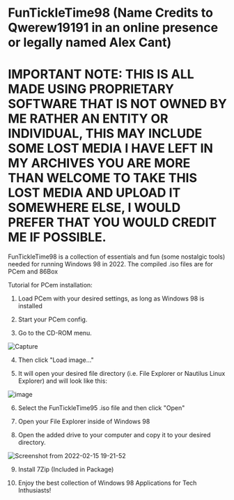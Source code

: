 # FunTickleTime98 (Name Credits to Qwerew19191 in an online presence or legally named Alex Cant)
# IMPORTANT NOTE: THIS IS ALL MADE USING PROPRIETARY SOFTWARE THAT IS NOT OWNED BY ME RATHER AN ENTITY OR INDIVIDUAL, THIS MAY INCLUDE SOME LOST MEDIA I HAVE LEFT IN MY ARCHIVES YOU ARE MORE THAN WELCOME TO TAKE THIS LOST MEDIA AND UPLOAD IT SOMEWHERE ELSE, I WOULD PREFER THAT YOU WOULD CREDIT ME IF POSSIBLE.

FunTickleTime98 is a collection of essentials and fun (some nostalgic tools) needed for running Windows 98 in 2022.
The compiled .iso files are for PCem and 86Box

Tutorial for PCem installation:

1. Load PCem with your desired settings, as long as Windows 98 is installed

2. Start your PCem config.

3. Go to the CD-ROM menu.

![Capture](https://user-images.githubusercontent.com/58113779/154088238-885c0462-5241-4c08-9ff1-af16c9bdc7ca.PNG)

4. Then click "Load image..."

5. It will open your desired file directory (i.e. File Explorer or Nautilus Linux Explorer) and will look like this:

![image](https://user-images.githubusercontent.com/58113779/154090308-577b8d02-ca63-426c-aff3-0bdf5ae3623b.png)

6. Select the FunTickleTime95 .iso file and then click "Open"

7. Open your File Explorer inside of Windows 98

8. Open the added drive to your computer and copy it to your desired directory.

![Screenshot from 2022-02-15 19-21-52](https://user-images.githubusercontent.com/58113779/154093674-a907e9fb-9a95-4206-8dd7-d6e7c07b4778.png)

9. Install 7Zip (Included in Package)

10. Enjoy the best collection of Windows 98 Applications for Tech Inthusiasts!
